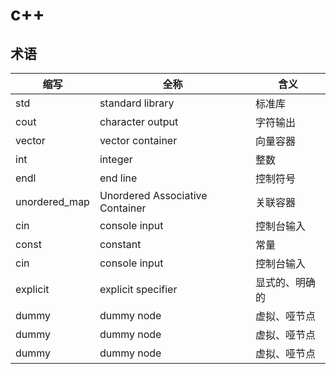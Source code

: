 # c++

## 术语

| 缩写            | 全称                              | 含义      |
|---------------|---------------------------------|---------|
| std           | standard library                | 标准库     |
| cout          | character output                | 字符输出    |
| vector        | vector container                | 向量容器    |
| int           | integer                         | 整数      |
| endl          | end line                        | 控制符号    |
| unordered_map | Unordered Associative Container | 关联容器    |
| cin           | console input                   | 控制台输入   |
| const         | constant                        | 常量      |
| cin           | console input                   | 控制台输入   |
| explicit      | explicit specifier              | 显式的、明确的 |
| dummy         | dummy node                      | 虚拟、哑节点  |
| dummy         | dummy node                      | 虚拟、哑节点  |
| dummy         | dummy node                      | 虚拟、哑节点  |
